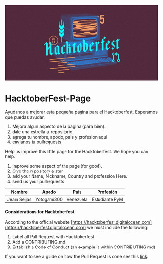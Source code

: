<img src="src/hacktoberfest.png">
<br>

# HacktoberFest-Page
Ayudanos a mejorar esta pequeña pagina para el Hacktoberfest. Esperamos que puedas ayudar.

1. Mejora algun aspecto de la pagina (para bien).
2. dale una estrella al repositorio
3. agrega tu nombre, apodo, pais y profesion aqui
4. envianos tu pullrequests

Help us improve this little page for the Hacktoberfest. We hope you can help.

1. Improve some aspect of the page (for good).
2. Give the repository a star
3. add your Name, Nickname, Country and profession Here.
4. send us your pullrequests

| Nombre            |   Apodo   |     Pais      |   Profesión   |
| ----------------- | --------- | ------------- | ------------- |
| Jeam Seijas       |Yotogami300|   Venezuela   | Estudiante PyM|


#### Considerations for Hacktoberfest

According to the official website [https://hacktoberfest.digitalocean.com](https://hacktoberfest.digitalocean.com) we must include the following:

1. Label all Pull Request with Hacktoberfest
2. Add a CONTRIBUTING.md
3. Establish a Code of Conduct (an example is within CONTRIBUTING.md)

If you want to see a guide on how the Pull Request is done see this [link](https://www.digitalocean.com/community/tutorials/how-to-create-a-pull-request-on-github).